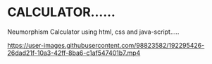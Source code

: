 # CALCULATOR......
Neumorphism Calculator using html, css and java-script.....

https://user-images.githubusercontent.com/98823582/192295426-26dad21f-10a3-42ff-8ba6-c1af547401b7.mp4
